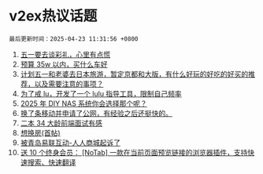# v2ex热议话题

`最后更新时间：2025-04-23 11:31:56 +0800`

1. [五一要去谈彩礼，心里有点慌](https://www.v2ex.com/t/1127457)
1. [预算 35w 以内，买什么车好](https://www.v2ex.com/t/1127258)
1. [计划五一和老婆去日本旅游，暂定京都和大版，有什么好玩的好吃的好买的推荐，以及需要注意的事项？](https://www.v2ex.com/t/1127260)
1. [为了戒 lu，开发了一个 lulu 指导工具，限制自己频率](https://www.v2ex.com/t/1127312)
1. [2025 年 DIY NAS 系统你会选择那个呢？](https://www.v2ex.com/t/1127276)
1. [换了条移动并申请了公网，有经验之后还挺快的。](https://www.v2ex.com/t/1127244)
1. [二本 34 大龄前端面试有感](https://www.v2ex.com/t/1127335)
1. [想换房(首帖)](https://www.v2ex.com/t/1127333)
1. [被青岛易联互动-人人商城起诉了](https://www.v2ex.com/t/1127361)
1. [送 10 个终身会员： [NoTab] 一款在当前页面预览链接的浏览器插件，支持快速搜索、快速翻译](https://www.v2ex.com/t/1127366)

